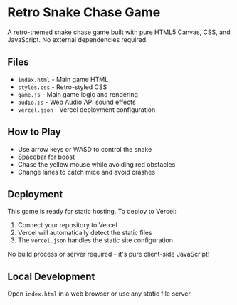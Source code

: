 # Retro Snake Chase Game

A retro-themed snake chase game built with pure HTML5 Canvas, CSS, and JavaScript. No external dependencies required.

## Files

- `index.html` - Main game HTML
- `styles.css` - Retro-styled CSS
- `game.js` - Main game logic and rendering
- `audio.js` - Web Audio API sound effects
- `vercel.json` - Vercel deployment configuration

## How to Play

- Use arrow keys or WASD to control the snake
- Spacebar for boost
- Chase the yellow mouse while avoiding red obstacles
- Change lanes to catch mice and avoid crashes

## Deployment

This game is ready for static hosting. To deploy to Vercel:

1. Connect your repository to Vercel
2. Vercel will automatically detect the static files
3. The `vercel.json` handles the static site configuration

No build process or server required - it's pure client-side JavaScript!

## Local Development

Open `index.html` in a web browser or use any static file server.